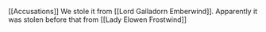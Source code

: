 [[Accusations]]
We stole it from [[Lord Galladorn Emberwind]].
Apparently it was stolen before that from [[Lady Elowen Frostwind]]
